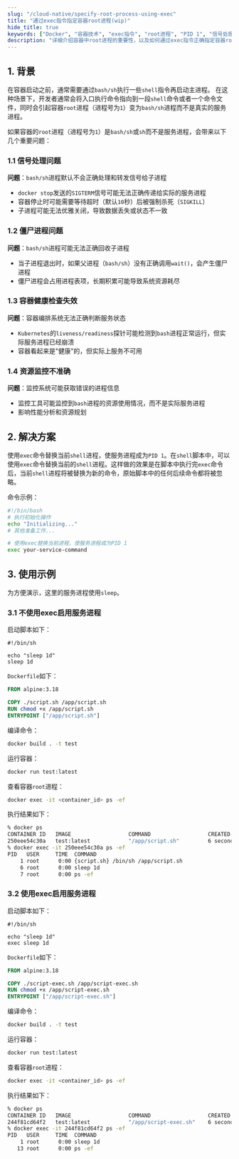 ```yaml
---
slug: "/cloud-native/specify-root-process-using-exec"
title: "通过exec指令指定容器root进程(wip)"
hide_title: true
keywords: ["Docker", "容器技术", "exec指令", "root进程", "PID 1", "信号处理", "僵尸进程", "容器最佳实践", "tini"]
description: "详细介绍容器中root进程的重要性，以及如何通过exec指令正确指定容器root进程，避免信号处理和僵尸进程问题"
---
```



## 1. 背景

在容器启动之前，通常需要通过`bash/sh`执行一些`shell`指令再启动主进程。
在这种场景下，开发者通常会将入口执行命令指向到一段`shell`命令或者一个命令文件，同时会引起容器`root`进程（进程号为`1`）变为`bash/sh`进程而不是真实的服务进程。

如果容器的`root`进程（进程号为`1`）是`bash/sh`或`sh`而不是服务进程，会带来以下几个重要问题：

### 1.1 信号处理问题

**问题**：`bash/sh`进程默认不会正确处理和转发信号给子进程
- `docker stop`发送的`SIGTERM`信号可能无法正确传递给实际的服务进程
- 容器停止时可能需要等待超时（默认`10`秒）后被强制杀死（`SIGKILL`）
- 子进程可能无法优雅关闭，导致数据丢失或状态不一致

### 1.2 僵尸进程问题

**问题**：`bash/sh`进程可能无法正确回收子进程
- 当子进程退出时，如果父进程（`bash/sh`）没有正确调用`wait()`，会产生僵尸进程
- 僵尸进程会占用进程表项，长期积累可能导致系统资源耗尽

### 1.3 容器健康检查失效

**问题**：容器编排系统无法正确判断服务状态
- `Kubernetes`的`liveness/readiness`探针可能检测到`bash`进程正常运行，但实际服务进程已经崩溃
- 容器看起来是"健康"的，但实际上服务不可用

### 1.4 资源监控不准确

**问题**：监控系统可能获取错误的进程信息
- 监控工具可能监控到`bash`进程的资源使用情况，而不是实际服务进程
- 影响性能分析和资源规划

## 2. 解决方案


使用`exec`命令替换当前`shell`进程，使服务进程成为`PID 1`。在`shell`脚本中，可以使用`exec`命令替换当前的`shell`进程。这样做的效果是在脚本中执行完`exec`命令后，当前`shell`进程将被替换为新的命令，原始脚本中的任何后续命令都将被忽略。

命令示例：
```bash
#!/bin/bash
# 执行初始化操作
echo "Initializing..."
# 其他准备工作...

# 使用exec替换当前进程，使服务进程成为PID 1
exec your-service-command
```

## 3. 使用示例

为方便演示，这里的服务进程使用`sleep`。

### 3.1 不使用exec启用服务进程

启动脚本如下：

```shell title="shell.sh"
#!/bin/sh

echo "sleep 1d"
sleep 1d
```

`Dockerfile`如下：

```dockerfile title="Dockerfile"
FROM alpine:3.18

COPY ./script.sh /app/script.sh
RUN chmod +x /app/script.sh
ENTRYPOINT ["/app/script.sh"]
```

编译命令：
```bash
docker build . -t test
```

运行容器：
```bash
docker run test:latest
```

查看容器`root`进程：
```bash
docker exec -it <container_id> ps -ef
```

执行结果如下：
```bash
% docker ps               
CONTAINER ID   IMAGE                  COMMAND                  CREATED         STATUS         PORTS                       NAMES
250eee54c30a   test:latest            "/app/script.sh"         6 seconds ago   Up 5 seconds                               clever_hertz
% docker exec -it 250eee54c30a ps -ef
PID   USER     TIME  COMMAND
    1 root      0:00 {script.sh} /bin/sh /app/script.sh
    6 root      0:00 sleep 1d
    7 root      0:00 ps -ef
```

### 3.2 使用exec启用服务进程

启动脚本如下：

```shell title="shell-exec.sh"
#!/bin/sh

echo "sleep 1d"
exec sleep 1d
```

`Dockerfile`如下：

```dockerfile title="Dockerfile"
FROM alpine:3.18

COPY ./script-exec.sh /app/script-exec.sh
RUN chmod +x /app/script-exec.sh
ENTRYPOINT ["/app/script-exec.sh"]
```

编译命令：
```bash
docker build . -t test
```

运行容器：
```bash
docker run test:latest
```

查看容器`root`进程：
```bash
docker exec -it <container_id> ps -ef
```

执行结果如下：
```bash
% docker ps
CONTAINER ID   IMAGE                  COMMAND                  CREATED          STATUS          PORTS                       NAMES
244f81cd64f2   test:latest            "/app/script-exec.sh"    6 seconds ago    Up 5 seconds                                happy_kapitsa
% docker exec -it 244f81cd64f2 ps -ef  
PID   USER     TIME  COMMAND
    1 root      0:00 sleep 1d
   13 root      0:00 ps -ef
```